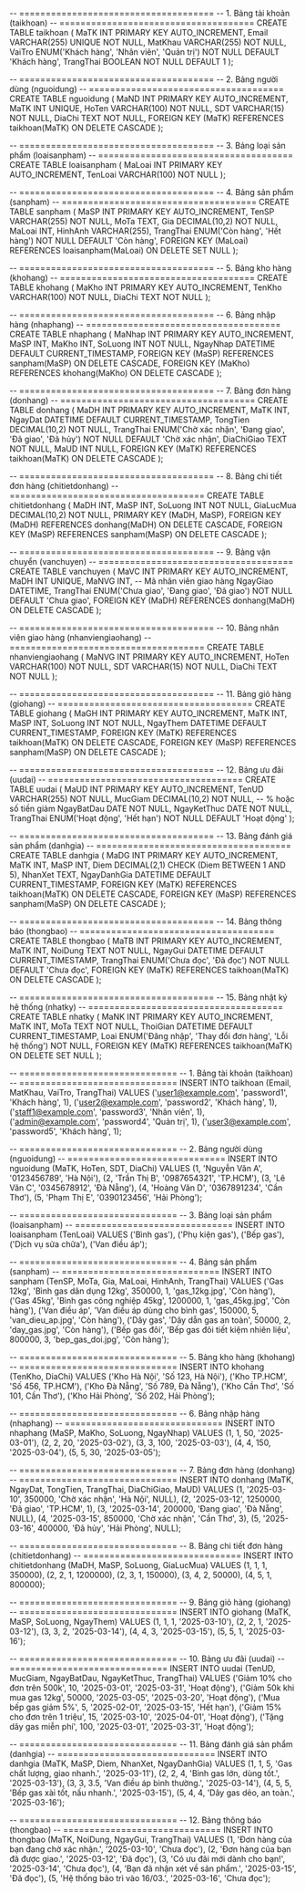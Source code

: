 -- =====================================
-- 1. Bảng tài khoản (taikhoan)
-- =====================================
CREATE TABLE taikhoan (
MaTK INT PRIMARY KEY AUTO_INCREMENT,
Email VARCHAR(255) UNIQUE NOT NULL,
MatKhau VARCHAR(255) NOT NULL,
VaiTro ENUM('Khách hàng', 'Nhân viên', 'Quản trị') NOT NULL DEFAULT 'Khách hàng',
TrangThai BOOLEAN NOT NULL DEFAULT 1
);

-- =====================================
-- 2. Bảng người dùng (nguoidung)
-- =====================================
CREATE TABLE nguoidung (
MaND INT PRIMARY KEY AUTO_INCREMENT,
MaTK INT UNIQUE,
HoTen VARCHAR(100) NOT NULL,
SDT VARCHAR(15) NOT NULL,
DiaChi TEXT NOT NULL,
FOREIGN KEY (MaTK) REFERENCES taikhoan(MaTK) ON DELETE CASCADE
);

-- =====================================
-- 3. Bảng loại sản phẩm (loaisanpham)
-- =====================================
CREATE TABLE loaisanpham (
MaLoai INT PRIMARY KEY AUTO_INCREMENT,
TenLoai VARCHAR(100) NOT NULL
);

-- =====================================
-- 4. Bảng sản phẩm (sanpham)
-- =====================================
CREATE TABLE sanpham (
MaSP INT PRIMARY KEY AUTO_INCREMENT,
TenSP VARCHAR(255) NOT NULL,
MoTa TEXT,
Gia DECIMAL(10,2) NOT NULL,
MaLoai INT,
HinhAnh VARCHAR(255),
TrangThai ENUM('Còn hàng', 'Hết hàng') NOT NULL DEFAULT 'Còn hàng',
FOREIGN KEY (MaLoai) REFERENCES loaisanpham(MaLoai) ON DELETE SET NULL
);

-- =====================================
-- 5. Bảng kho hàng (khohang)
-- =====================================
CREATE TABLE khohang (
MaKho INT PRIMARY KEY AUTO_INCREMENT,
TenKho VARCHAR(100) NOT NULL,
DiaChi TEXT NOT NULL
);

-- =====================================
-- 6. Bảng nhập hàng (nhaphang)
-- =====================================
CREATE TABLE nhaphang (
MaNhap INT PRIMARY KEY AUTO_INCREMENT,
MaSP INT,
MaKho INT,
SoLuong INT NOT NULL,
NgayNhap DATETIME DEFAULT CURRENT_TIMESTAMP,
FOREIGN KEY (MaSP) REFERENCES sanpham(MaSP) ON DELETE CASCADE,
FOREIGN KEY (MaKho) REFERENCES khohang(MaKho) ON DELETE CASCADE
);

-- =====================================
-- 7. Bảng đơn hàng (donhang)
-- =====================================
CREATE TABLE donhang (
MaDH INT PRIMARY KEY AUTO_INCREMENT,
MaTK INT,
NgayDat DATETIME DEFAULT CURRENT_TIMESTAMP,
TongTien DECIMAL(10,2) NOT NULL,
TrangThai ENUM('Chờ xác nhận', 'Đang giao', 'Đã giao', 'Đã hủy') NOT NULL DEFAULT 'Chờ xác nhận',
DiaChiGiao TEXT NOT NULL,
MaUD INT NULL,
FOREIGN KEY (MaTK) REFERENCES taikhoan(MaTK) ON DELETE CASCADE
);

-- =====================================
-- 8. Bảng chi tiết đơn hàng (chitietdonhang)
-- =====================================
CREATE TABLE chitietdonhang (
MaDH INT,
MaSP INT,
SoLuong INT NOT NULL,
GiaLucMua DECIMAL(10,2) NOT NULL,
PRIMARY KEY (MaDH, MaSP),
FOREIGN KEY (MaDH) REFERENCES donhang(MaDH) ON DELETE CASCADE,
FOREIGN KEY (MaSP) REFERENCES sanpham(MaSP) ON DELETE CASCADE
);

-- =====================================
-- 9. Bảng vận chuyển (vanchuyen)
-- =====================================
CREATE TABLE vanchuyen (
MaVC INT PRIMARY KEY AUTO_INCREMENT,
MaDH INT UNIQUE,
MaNVG INT,  -- Mã nhân viên giao hàng
NgayGiao DATETIME,
TrangThai ENUM('Chưa giao', 'Đang giao', 'Đã giao') NOT NULL DEFAULT 'Chưa giao',
FOREIGN KEY (MaDH) REFERENCES donhang(MaDH) ON DELETE CASCADE
);

-- =====================================
-- 10. Bảng nhân viên giao hàng (nhanviengiaohang)
-- =====================================
CREATE TABLE nhanviengiaohang (
MaNVG INT PRIMARY KEY AUTO_INCREMENT,
HoTen VARCHAR(100) NOT NULL,
SDT VARCHAR(15) NOT NULL,
DiaChi TEXT NOT NULL
);

-- =====================================
-- 11. Bảng giỏ hàng (giohang)
-- =====================================
CREATE TABLE giohang (
MaGH INT PRIMARY KEY AUTO_INCREMENT,
MaTK INT,
MaSP INT,
SoLuong INT NOT NULL,
NgayThem DATETIME DEFAULT CURRENT_TIMESTAMP,
FOREIGN KEY (MaTK) REFERENCES taikhoan(MaTK) ON DELETE CASCADE,
FOREIGN KEY (MaSP) REFERENCES sanpham(MaSP) ON DELETE CASCADE
);

-- =====================================
-- 12. Bảng ưu đãi (uudai)
-- =====================================
CREATE TABLE uudai (
MaUD INT PRIMARY KEY AUTO_INCREMENT,
TenUD VARCHAR(255) NOT NULL,
MucGiam DECIMAL(10,2) NOT NULL,  -- % hoặc số tiền giảm
NgayBatDau DATE NOT NULL,
NgayKetThuc DATE NOT NULL,
TrangThai ENUM('Hoạt động', 'Hết hạn') NOT NULL DEFAULT 'Hoạt động'
);

-- =====================================
-- 13. Bảng đánh giá sản phẩm (danhgia)
-- =====================================
CREATE TABLE danhgia (
MaDG INT PRIMARY KEY AUTO_INCREMENT,
MaTK INT,
MaSP INT,
Diem DECIMAL(2,1) CHECK (Diem BETWEEN 1 AND 5),
NhanXet TEXT,
NgayDanhGia DATETIME DEFAULT CURRENT_TIMESTAMP,
FOREIGN KEY (MaTK) REFERENCES taikhoan(MaTK) ON DELETE CASCADE,
FOREIGN KEY (MaSP) REFERENCES sanpham(MaSP) ON DELETE CASCADE
);

-- =====================================
-- 14. Bảng thông báo (thongbao)
-- =====================================
CREATE TABLE thongbao (
MaTB INT PRIMARY KEY AUTO_INCREMENT,
MaTK INT,
NoiDung TEXT NOT NULL,
NgayGui DATETIME DEFAULT CURRENT_TIMESTAMP,
TrangThai ENUM('Chưa đọc', 'Đã đọc') NOT NULL DEFAULT 'Chưa đọc',
FOREIGN KEY (MaTK) REFERENCES taikhoan(MaTK) ON DELETE CASCADE
);

-- =====================================
-- 15. Bảng nhật ký hệ thống (nhatky)
-- =====================================
CREATE TABLE nhatky (
MaNK INT PRIMARY KEY AUTO_INCREMENT,
MaTK INT,
MoTa TEXT NOT NULL,
ThoiGian DATETIME DEFAULT CURRENT_TIMESTAMP,
Loai ENUM('Đăng nhập', 'Thay đổi đơn hàng', 'Lỗi hệ thống') NOT NULL,
FOREIGN KEY (MaTK) REFERENCES taikhoan(MaTK) ON DELETE SET NULL
);

-- ==============================
-- 1. Bảng tài khoản (taikhoan)
-- ==============================
INSERT INTO taikhoan (Email, MatKhau, VaiTro, TrangThai) VALUES
('user1@example.com', 'password1', 'Khách hàng', 1),
('user2@example.com', 'password2', 'Khách hàng', 1),
('staff1@example.com', 'password3', 'Nhân viên', 1),
('admin@example.com', 'password4', 'Quản trị', 1),
('user3@example.com', 'password5', 'Khách hàng', 1);

-- ==============================
-- 2. Bảng người dùng (nguoidung)
-- ==============================
INSERT INTO nguoidung (MaTK, HoTen, SDT, DiaChi) VALUES
(1, 'Nguyễn Văn A', '0123456789', 'Hà Nội'),
(2, 'Trần Thị B', '0987654321', 'TP.HCM'),
(3, 'Lê Văn C', '0345678912', 'Đà Nẵng'),
(4, 'Hoàng Văn D', '0367891234', 'Cần Thơ'),
(5, 'Phạm Thị E', '0390123456', 'Hải Phòng');

-- ==============================
-- 3. Bảng loại sản phẩm (loaisanpham)
-- ==============================
INSERT INTO loaisanpham (TenLoai) VALUES
('Bình gas'),
('Phụ kiện gas'),
('Bếp gas'),
('Dịch vụ sửa chữa'),
('Van điều áp');

-- ==============================
-- 4. Bảng sản phẩm (sanpham)
-- ==============================
INSERT INTO sanpham (TenSP, MoTa, Gia, MaLoai, HinhAnh, TrangThai) VALUES
('Gas 12kg', 'Bình gas dân dụng 12kg', 350000, 1, 'gas_12kg.jpg', 'Còn hàng'),
('Gas 45kg', 'Bình gas công nghiệp 45kg', 1200000, 1, 'gas_45kg.jpg', 'Còn hàng'),
('Van điều áp', 'Van điều áp dùng cho bình gas', 150000, 5, 'van_dieu_ap.jpg', 'Còn hàng'),
('Dây gas', 'Dây dẫn gas an toàn', 50000, 2, 'day_gas.jpg', 'Còn hàng'),
('Bếp gas đôi', 'Bếp gas đôi tiết kiệm nhiên liệu', 800000, 3, 'bep_gas_doi.jpg', 'Còn hàng');

-- ==============================
-- 5. Bảng kho hàng (khohang)
-- ==============================
INSERT INTO khohang (TenKho, DiaChi) VALUES
('Kho Hà Nội', 'Số 123, Hà Nội'),
('Kho TP.HCM', 'Số 456, TP.HCM'),
('Kho Đà Nẵng', 'Số 789, Đà Nẵng'),
('Kho Cần Thơ', 'Số 101, Cần Thơ'),
('Kho Hải Phòng', 'Số 202, Hải Phòng');

-- ==============================
-- 6. Bảng nhập hàng (nhaphang)
-- ==============================
INSERT INTO nhaphang (MaSP, MaKho, SoLuong, NgayNhap) VALUES
(1, 1, 50, '2025-03-01'),
(2, 2, 20, '2025-03-02'),
(3, 3, 100, '2025-03-03'),
(4, 4, 150, '2025-03-04'),
(5, 5, 30, '2025-03-05');

-- ==============================
-- 7. Bảng đơn hàng (donhang)
-- ==============================
INSERT INTO donhang (MaTK, NgayDat, TongTien, TrangThai, DiaChiGiao, MaUD) VALUES
(1, '2025-03-10', 350000, 'Chờ xác nhận', 'Hà Nội', NULL),
(2, '2025-03-12', 1250000, 'Đã giao', 'TP.HCM', 1),
(3, '2025-03-14', 200000, 'Đang giao', 'Đà Nẵng', NULL),
(4, '2025-03-15', 850000, 'Chờ xác nhận', 'Cần Thơ', 3),
(5, '2025-03-16', 400000, 'Đã hủy', 'Hải Phòng', NULL);

-- ==============================
-- 8. Bảng chi tiết đơn hàng (chitietdonhang)
-- ==============================
INSERT INTO chitietdonhang (MaDH, MaSP, SoLuong, GiaLucMua) VALUES
(1, 1, 1, 350000),
(2, 2, 1, 1200000),
(2, 3, 1, 150000),
(3, 4, 2, 50000),
(4, 5, 1, 800000);

-- ==============================
-- 9. Bảng giỏ hàng (giohang)
-- ==============================
INSERT INTO giohang (MaTK, MaSP, SoLuong, NgayThem) VALUES
(1, 1, 1, '2025-03-10'),
(2, 2, 1, '2025-03-12'),
(3, 3, 2, '2025-03-14'),
(4, 4, 3, '2025-03-15'),
(5, 5, 1, '2025-03-16');

-- ==============================
-- 10. Bảng ưu đãi (uudai)
-- ==============================
INSERT INTO uudai (TenUD, MucGiam, NgayBatDau, NgayKetThuc, TrangThai) VALUES
('Giảm 10% cho đơn trên 500k', 10, '2025-03-01', '2025-03-31', 'Hoạt động'),
('Giảm 50k khi mua gas 12kg', 50000, '2025-03-05', '2025-03-20', 'Hoạt động'),
('Mua bếp gas giảm 5%', 5, '2025-02-01', '2025-03-15', 'Hết hạn'),
('Giảm 15% cho đơn trên 1 triệu', 15, '2025-03-10', '2025-04-01', 'Hoạt động'),
('Tặng dây gas miễn phí', 100, '2025-03-01', '2025-03-31', 'Hoạt động');

-- ==============================
-- 11. Bảng đánh giá sản phẩm (danhgia)
-- ==============================
INSERT INTO danhgia (MaTK, MaSP, Diem, NhanXet, NgayDanhGia) VALUES
(1, 1, 5, 'Gas chất lượng, giao nhanh.', '2025-03-11'),
(2, 2, 4, 'Bình gas lớn, dùng tốt.', '2025-03-13'),
(3, 3, 3.5, 'Van điều áp bình thường.', '2025-03-14'),
(4, 5, 5, 'Bếp gas xài tốt, nấu nhanh.', '2025-03-15'),
(5, 4, 4, 'Dây gas dẻo, an toàn.', '2025-03-16');

-- ==============================
-- 12. Bảng thông báo (thongbao)
-- ==============================
INSERT INTO thongbao (MaTK, NoiDung, NgayGui, TrangThai) VALUES
(1, 'Đơn hàng của bạn đang chờ xác nhận.', '2025-03-10', 'Chưa đọc'),
(2, 'Đơn hàng của bạn đã được giao.', '2025-03-12', 'Đã đọc'),
(3, 'Có ưu đãi mới dành cho bạn!', '2025-03-14', 'Chưa đọc'),
(4, 'Bạn đã nhận xét về sản phẩm.', '2025-03-15', 'Đã đọc'),
(5, 'Hệ thống bảo trì vào 16/03.', '2025-03-16', 'Chưa đọc');
